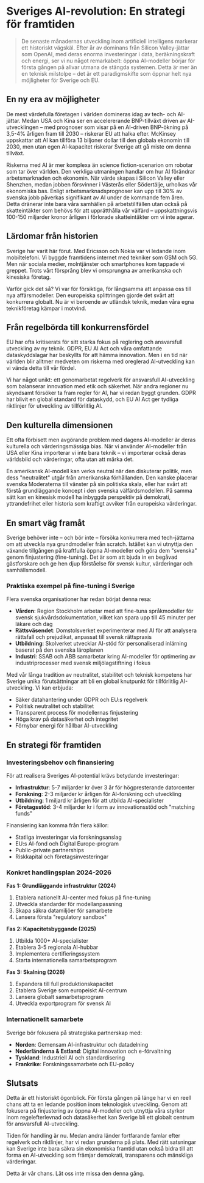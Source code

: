 # Sveriges AI-revolution: En strategi för framtiden

> De senaste månadernas utveckling inom artificiell intelligens markerar ett historiskt vägskäl. Efter år av dominans från Silicon Valley-jättar som OpenAI, med deras enorma investeringar i data, beräkningskraft och energi, ser vi nu något remarkabelt: öppna AI-modeller börjar för första gången på allvar utmana de stängda systemen. Detta är mer än en teknisk milstolpe – det är ett paradigmskifte som öppnar helt nya möjligheter för Sverige och EU.

## En ny era av möjligheter

De mest värdefulla företagen i världen domineras idag av tech- och AI-jättar. Medan USA och Kina ser en accelererande BNP-tillväxt driven av AI-utvecklingen – med prognoser som visar på en AI-driven BNP-ökning på 3,5-4% årligen fram till 2030 – riskerar EU att halka efter. McKinsey uppskattar att AI kan tillföra 13 biljoner dollar till den globala ekonomin till 2030, men utan egen AI-kapacitet riskerar Sverige att gå miste om denna tillväxt.

Riskerna med AI är mer komplexa än science fiction-scenarion om robotar som tar över världen. Den verkliga utmaningen handlar om hur AI förändrar arbetsmarknaden och ekonomin. När värde skapas i Silicon Valley eller Shenzhen, medan jobben försvinner i Västerås eller Södertälje, urholkas vår ekonomiska bas. Enligt arbetsmarknadsprognoser kan upp till 30% av svenska jobb påverkas signifikant av AI under de kommande fem åren. Detta dränerar inte bara våra samhällen på arbetstillfällen utan också på skatteintäkter som behövs för att upprätthålla vår välfärd – uppskattningsvis 100-150 miljarder kronor årligen i förlorade skatteintäkter om vi inte agerar.

## Lärdomar från historien

Sverige har varit här förut. Med Ericsson och Nokia var vi ledande inom mobiltelefoni. Vi byggde framtidens internet med tekniker som GSM och 5G. Men när sociala medier, molntjänster och smartphones kom tappade vi greppet. Trots vårt försprång blev vi omsprungna av amerikanska och kinesiska företag.

Varför gick det så? Vi var för försiktiga, för långsamma att anpassa oss till nya affärsmodeller. Den europeiska splittringen gjorde det svårt att konkurrera globalt. Nu är vi beroende av utländsk teknik, medan våra egna teknikföretag kämpar i motvind.

## Från regelbörda till konkurrensfördel

EU har ofta kritiserats för sitt starka fokus på reglering och ansvarsfull utveckling av ny teknik. GDPR, EU AI Act och våra omfattande dataskyddslagar har beskyllts för att hämma innovation. Men i en tid när världen blir alltmer medveten om riskerna med oreglerad AI-utveckling kan vi vända detta till vår fördel.

Vi har något unikt: ett genomarbetat regelverk för ansvarsfull AI-utveckling som balanserar innovation med etik och säkerhet. När andra regioner nu skyndsamt försöker ta fram regler för AI, har vi redan byggt grunden. GDPR har blivit en global standard för dataskydd, och EU AI Act ger tydliga riktlinjer för utveckling av tillförlitlig AI.

## Den kulturella dimensionen

Ett ofta förbisett men avgörande problem med dagens AI-modeller är deras kulturella och värderingsmässiga bias. När vi använder AI-modeller från USA eller Kina importerar vi inte bara teknik – vi importerar också deras världsbild och värderingar, ofta utan att märka det.

En amerikansk AI-modell kan verka neutral när den diskuterar politik, men dess "neutralitet" utgår från amerikanska förhållanden. Den kanske placerar svenska Moderaterna till vänster på sin politiska skala, eller har svårt att förstå grundläggande koncept i den svenska välfärdsmodellen. På samma sätt kan en kinesisk modell ha inbyggda perspektiv på demokrati, yttrandefrihet eller historia som kraftigt avviker från europeiska värderingar.

## En smart väg framåt

Sverige behöver inte – och bör inte – försöka konkurrera med tech-jättarna om att utveckla nya grundmodeller från scratch. Istället kan vi utnyttja den växande tillgången på kraftfulla öppna AI-modeller och göra dem "svenska" genom finjustering (fine-tuning). Det är som att bjuda in en begåvad gästforskare och ge hen djup förståelse för svensk kultur, värderingar och samhällsmodell.

### Praktiska exempel på fine-tuning i Sverige

Flera svenska organisationer har redan börjat denna resa:

- **Vården**: Region Stockholm arbetar med att fine-tuna språkmodeller för svensk sjukvårdsdokumentation, vilket kan spara upp till 45 minuter per läkare och dag
- **Rättsväsendet**: Domstolsverket experimenterar med AI för att analysera rättsfall och prejudikat, anpassat till svensk rättspraxis
- **Utbildning**: Skolverket utvecklar AI-stöd för personaliserad inlärning baserat på den svenska läroplanen
- **Industri**: SSAB och ABB samarbetar kring AI-modeller för optimering av industriprocesser med svensk miljölagstiftning i fokus

Med vår långa tradition av neutralitet, stabilitet och teknisk kompetens har Sverige unika förutsättningar att bli en global knutpunkt för tillförlitlig AI-utveckling. Vi kan erbjuda:

- Säker datahantering under GDPR och EU:s regelverk
- Politisk neutralitet och stabilitet
- Transparent process för modellernas finjustering
- Höga krav på datasäkerhet och integritet
- Förnybar energi för hållbar AI-utveckling

## En strategi för framtiden

### Investeringsbehov och finansiering

För att realisera Sveriges AI-potential krävs betydande investeringar:

- **Infrastruktur**: 5-7 miljarder kr över 3 år för högpresterande datorcenter
- **Forskning**: 2-3 miljarder kr årligen för AI-forskning och utveckling
- **Utbildning**: 1 miljard kr årligen för att utbilda AI-specialister
- **Företagsstöd**: 3-4 miljarder kr i form av innovationsstöd och "matching funds"

Finansiering kan komma från flera källor:
- Statliga investeringar via forskningsanslag
- EU:s AI-fond och Digital Europe-program
- Public-private partnerships
- Riskkapital och företagsinvesteringar

### Konkret handlingsplan 2024-2026

**Fas 1: Grundläggande infrastruktur (2024)**
1. Etablera nationellt AI-center med fokus på fine-tuning
2. Utveckla standarder för modellanpassning
3. Skapa säkra datamiljöer för samarbete
4. Lansera första "regulatory sandbox"

**Fas 2: Kapacitetsbyggande (2025)**
1. Utbilda 1000+ AI-specialister
2. Etablera 3-5 regionala AI-hubbar
3. Implementera certifieringssystem
4. Starta internationella samarbetsprogram

**Fas 3: Skalning (2026)**
1. Expandera till full produktionskapacitet
2. Etablera Sverige som europeiskt AI-centrum
3. Lansera globalt samarbetsprogram
4. Utveckla exportprogram för svensk AI

### Internationellt samarbete

Sverige bör fokusera på strategiska partnerskap med:

- **Norden**: Gemensam AI-infrastruktur och datadelning
- **Nederländerna & Estland**: Digital innovation och e-förvaltning
- **Tyskland**: Industriell AI och standardisering
- **Frankrike**: Forskningssamarbete och EU-policy

## Slutsats

Detta är ett historiskt ögonblick. För första gången på länge har vi en reell chans att ta en ledande position inom teknologisk utveckling. Genom att fokusera på finjustering av öppna AI-modeller och utnyttja våra styrkor inom regelefterlevnad och datasäkerhet kan Sverige bli ett globalt centrum för ansvarsfull AI-utveckling.

Tiden för handling är nu. Medan andra länder fortfarande famlar efter regelverk och riktlinjer, har vi redan grunderna på plats. Med rätt satsningar kan Sverige inte bara säkra sin ekonomiska framtid utan också bidra till att forma en AI-utveckling som främjar demokrati, transparens och mänskliga värderingar.

Detta är vår chans. Låt oss inte missa den denna gång.
